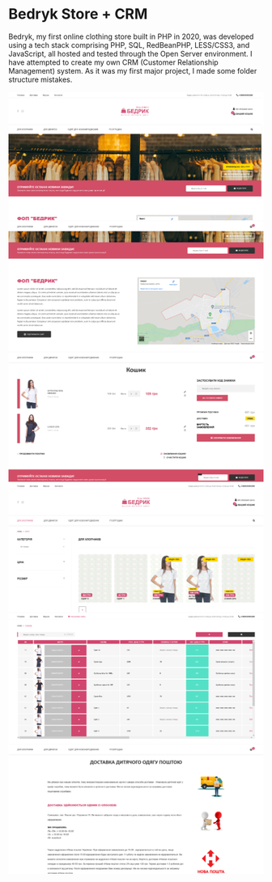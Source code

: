 # Bedryk Store + CRM

Bedryk, my first online clothing store built in PHP in 2020, was developed using a tech stack comprising PHP, SQL, RedBeanPHP, LESS/CSS3, and JavaScript, all hosted and tested through the Open Server environment. I have attempted to create my own CRM (Customer Relationship Management) system. As it was my first major project, I made some folder structure mistakes.
</br></br>
![Screenshot 1](img_block/2.png)
![Screenshot 2](img_block/3.png)
![Screenshot 3](img_block/7.png)
![Screenshot 4](img_block/4.png)
![Screenshot 7](img_block/8.png)
![Screenshot 6](img_block/5.png)
